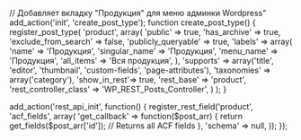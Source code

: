 // Добавляет вкладку "Продукция" для меню админки Wordpress"
add_action('init', 'create_post_type');
function create_post_type()
{
    register_post_type(
        'product',
        array(
            'public' => true,
            'has_archive' => true,
            'exclude_from_search' => false,
            'publicly_queryable' => true,
            'labels' => array(
                'name' => 'Продукция',
                'singular_name' => 'Продукция',
                'menu_name' => 'Продукция',
                'all_items' => 'Вся продукция',
            ),
            'supports' => array('title', 'editor', 'thumbnail', 'custom-fields', 'page-attributes'),
            'taxonomies' => array('category'),
            'show_in_rest'=> true,
            'rest_base'          => 'product',
            'rest_controller_class' => 'WP_REST_Posts_Controller',
        )
    );
}


add_action('rest_api_init', function() {
    register_rest_field('product', 'acf_fields', array(
        'get_callback' => function($post_arr) {
            return get_fields($post_arr['id']); // Returns all ACF fields
        },
        'schema' => null,
    ));
});
